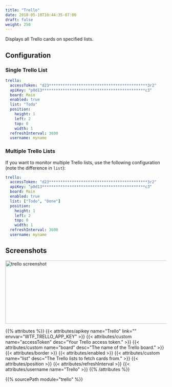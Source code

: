 ```yaml
---
title: "Trello"
date: 2018-05-10T10:44:35-07:00
draft: false
weight: 250
---
```


Displays all Trello cards on specified lists.

## Configuration

### Single Trello List

```yaml
trello:
  accessToken: "d23*******************************************3r2"
  apiKey: "p0d13*********************************************c3"
  board: Main
  enabled: true
  list: "Todo"
  position:
    height: 1
    left: 2
    top: 0
    width: 1
  refreshInterval: 3600
  username: myname
```

### Multiple Trello Lists

If you want to monitor multiple Trello lists, use the following
configuration (note the difference in `list`):

```yaml
trello:
  accessToken: "d23*******************************************3r2"
  apiKey: "p0d13*********************************************c3"
  board: Main
  enabled: true
  list: ["Todo", "Done"]
  position:
    height: 1
    left: 2
    top: 0
    width: 1
  refreshInterval: 3600
  username: myname
```

## Screenshots

<img class="screenshot" src="/imgs/modules/trello.png" width="640" height="197" alt="trello screenshot" />

{{% attributes %}}
  {{< attributes/apikey name="Trello" link="" envvar="WTF_TRELLO_APP_KEY" >}}
  {{< attributes/custom name="accessToken" desc="Your Trello access token." >}}
  {{< attributes/custom name="board" desc="The name of the Trello board." >}}
  {{< attributes/border >}}
  {{< attributes/enabled >}}
  {{< attributes/custom name="list" desc="The Trello lists to fetch cards from." >}}
  {{< attributes/position >}}
  {{< attributes/refreshInterval >}}
  {{< attributes/username name="Trello" >}}
{{% /attributes %}}

{{% sourcePath module="trello" %}}